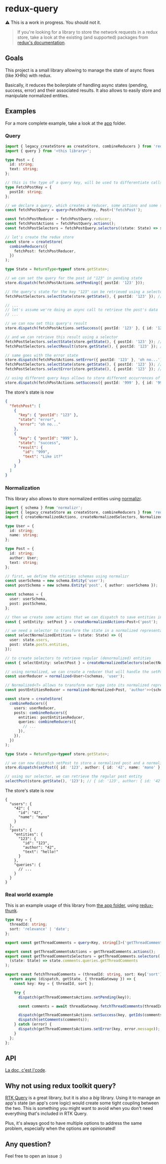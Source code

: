 # redux-query

⚠️ This is a work in progress. You should not it.

> If you're looking for a library to store the network requests in a redux store, take a look at the existing (and supported) packages from [redux's documentation](https://redux.js.org/introduction/ecosystem#entities-and-collections).

## Goals

This project is a small library allowing to manage the state of async flows (like XHRs) with redux.

Basically, it reduces the boilerplate of handling async states (pending, success, error) and their associated results. It also allows to easily store and manipulate normalized entities.

## Examples

For a more complete example, take a look at the [app](./app) folder.

### Query

```ts
import { legacy_createStore as createStore, combineReducers } from 'redux';
import { query } from '<this library>';

type Post = {
  id: string;
  text: string;
};

// this is the type of a query key, will be used to differentiate calls to the same query with different parameters
type FetchPostKey = {
  postId: string;
};

// we declare a query, which creates a reducer, some actions and some selectors
const fetchPostQuery = query<FetchPostKey, Post>('fetchPost');

const fetchPostReducer = fetchPostQuery.reducer;
const fetchPostActions = fetchPostQuery.actions();
const fetchPostSelectors = fetchPostQuery.selectors((state: State) => state.fetchPost);

// let's create the redux store
const store = createStore(
  combineReducers({
    fetchPost: fetchPostReducer,
  })
);

type State = ReturnType<typeof store.getState>;

// we can set the query for the post id "123" in pending state
store.dispatch(fetchPostActions.setPending({ postId: '123' }));

// the query's state for the key "123" can be retrieved using a selector
fetchPostSelectors.selectState(store.getState(), { postId: '123' }); // QueryState.pending

// ...
// let's assume we're doing an async call to retrieve the post's data
// ...

// we can now set this query's result
store.dispatch(fetchPostActions.setSuccess({ postId: '123' }, { id: '123', text: 'Hello!' }));

// and we can retrieve this result using a selector
fetchPostSelectors.selectState(store.getState(), { postId: '123' }); // QueryState.success
fetchPostSelectors.selectResult(store.getState(), { postId: '123' }); // { id: '123', text: 'Hello!' }

// same goes with the error state
store.dispatch(fetchPostActions.setError({ postId: '123' }, 'oh no...'));
fetchPostSelectors.selectState(store.getState(), { postId: '123' }); // QueryState.error
fetchPostSelectors.selectError(store.getState(), { postId: '123' }); // "oh no..."

// using different query keys allows to store different occurrences of the same query, but with different parameters
store.dispatch(fetchPostActions.setSuccess({ postId: '999' }, { id: '999', text: 'Like it?' }));
```

The store's state is now

```json
{
  "fetchPost": [
    {
      "key": { "postId": "123" },
      "state": "error",
      "error": "oh no..."
    },
    {
      "key": { "postId": "999" },
      "state": "success",
      "result": {
        "id": "999",
        "text": "Like it?"
      }
    }
  ]
}
```

### Normalization

This library also allows to store normalized entities using
[normalizr](https://github.com/paularmstrong/normalizr).

```ts
import { schema } from 'normalizr';
import { legacy_createStore as createStore, combineReducers } from 'redux';
import { createNormalizedActions, createNormalizedSelectors, Normalized, normalized } from '<this library>';

type User = {
  id: string;
  name: string;
};

type Post = {
  id: string;
  author: User;
  text: string;
};

// first, we define the entities schemas using normalizr
const userSchema = new schema.Entity('user');
const postSchema = new schema.Entity('post', { author: userSchema });

const schemas = {
  user: userSchema,
  post: postSchema,
};

// then we create some actions that we can dispatch to save entities in a normalized state
const { setEntity: setPost } = createNormalizedActions<Post>('post');

// we need a selector to transform the state in a normalized representation of our entities
const selectNormalizedEntities = (state: State) => ({
  user: state.users,
  post: state.posts.entities,
});

// to create selectors to retrieve regular (denormalized) entities
const { selectEntity: selectPost } = createNormalizedSelectors(selectNormalizedEntities, postSchema);

// using normalized, we can create a reducer that will handle the setPost action
const userReducer = normalized<User>(schemas, 'user');

// Normalized<T> allows to transform our type into its normalized representation, replacing the "author" key with a string
const postEntitiesReducer = normalized<Normalized<Post, 'author'>>(schemas, 'post');

const store = createStore(
  combineReducers({
    users: userReducer,
    posts: combineReducers({
      entities: postEntitiesReducer,
      queries: combineReducers({
        // ...
      }),
    }),
  })
);

type State = ReturnType<typeof store.getState>;

// we can now dispatch setPost to store a normalized post and a normalized user (the author) at the same time
store.dispatch(setPost({ id: '123', author: { id: '42', name: 'mano' }, text: 'hello!' }));

// using our selector, we can retrieve the regular post entity
selectPost(store.getState(), '123'); // { id: '123', author: { id: '42', name: 'mano' }, text: 'hello!' }
```

The store's state is now

```jsonc
{
  "users": {
    "42": {
      "id": "42",
      "name": "mano"
    }
  },
  "posts": {
    "entities": {
      "123": {
        "id": "123",
        "author": "42",
        "text": "hello!"
      }
    },
    "queries": {
      // ...
    }
  }
}
```

### Real world example

This is an example usage of this library from [the app folder](./app/slices/comment/queries/get-thread-comments.ts), using [redux-thunk](https://github.com/reduxjs/redux-thunk).

```ts
type Key = {
  threadId: string;
  sort: 'relevance' | 'date';
};

export const getThreadComments = query<Key, string[]>('getThreadComments');

export const getThreadCommentsActions = getThreadComments.actions();
export const getThreadCommentsSelectors = getThreadComments.selectors(
  (state: State) => state.comments.queries.getThreadComments
);

export const fetchThreadComments = (threadId: string, sort: Key['sort']): Thunk => {
  return async (dispatch, getState, { threadGateway }) => {
    const key: Key = { threadId, sort };

    try {
      dispatch(getThreadCommentsActions.setPending(key));

      const comments = await threadGateway.fetchThreadComments(threadId, sort);

      dispatch(getThreadCommentsActions.setSuccess(key, getIds(comments)));
      dispatch(setComments(comments));
    } catch (error) {
      dispatch(getThreadCommentsActions.setError(key, error.message));
    }
  };
};
```

## API

[La doc, c'est l'code](./lib).

## Why not using redux toolkit query?

[RTK Query](https://redux-toolkit.js.org/rtk-query) is a great library, but it is also a _big_ library. Using it to manage an app's state (an app's core logic) would create some tight coupling between the two. This is something you might want to avoid when you don't need everything that's included in RTK Query.

Plus, it's always good to have multiple options to address the same problem, especially when the options are opinionated!

## Any question?

Feel free to open an issue :)
